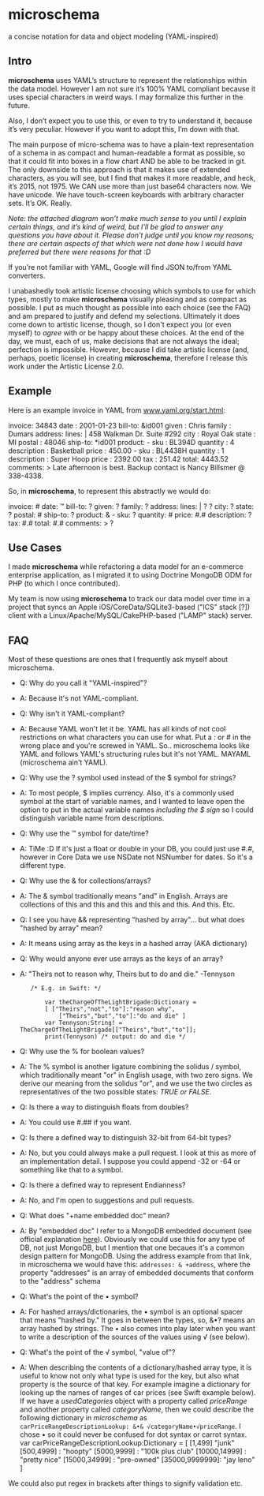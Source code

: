 # microschema
a concise notation for data and object modeling (YAML-inspired)

Intro
-----

**microschema** uses YAML’s structure to represent the relationships within the data model. However I am not sure it’s 100% YAML compliant because it uses special characters in weird ways. I may formalize this further in the future.

Also, I don’t expect you to use this, or even to try to understand it, because it’s very peculiar. However if you want to adopt this, I’m down with that.

The main purpose of micro-schema was to have a plain-text representation of a schema in as compact and human-readable a format as possible, so that it could fit into boxes in a flow chart AND be able to be tracked in git. The only downside to this approach is that it makes use of extended characters, as you will see, but I find that makes it more readable, and heck, it’s 2015, not 1975. We CAN use more than just base64 characters now. We have unicode. We have touch-screen keyboards with arbitrary character sets. It’s OK. Really.

*Note: the attached diagram won’t make much sense to you until I explain certain things, and it’s kind of weird, but I’ll be glad to answer any questions you have about it. Please don’t judge until you know my reasons; there are certain aspects of that which were not done how I would have preferred but there were reasons for that :D*

If you’re not familiar with YAML, Google will find JSON to/from YAML converters.

I unabashedly took artistic license choosing which symbols to use for which types, mostly to make **microschema** visually pleasing and as compact as possible. I put as much thought as possible into each choice (see the FAQ) and am prepared to justify and defend my selections. Ultimately it does come down to artistic license, though, so I don't expect you (or even myself) to *agree* with or be happy about these choices. At the end of the day, we must, each of us, make decisions that are not always the ideal; perfection is impossible. However, because I did take artistic license (and, perhaps, poetic license) in creating **microschema**, therefore I release this work under the Artistic License 2.0. 

Example
-------

Here is an example invoice in YAML from www.yaml.org/start.html:

invoice: 34843
date   : 2001-01-23
bill-to: &id001
    given  : Chris
    family : Dumars
    address:
        lines: |
            458 Walkman Dr.
            Suite #292
        city    : Royal Oak
        state   : MI
        postal  : 48046
ship-to: *id001
product:
    - sku         : BL394D
      quantity    : 4
      description : Basketball
      price       : 450.00
    - sku         : BL4438H
      quantity    : 1
      description : Super Hoop
      price       : 2392.00
tax  : 251.42
total: 4443.52
comments: >
    Late afternoon is best.
    Backup contact is Nancy
    Billsmer @ 338-4338.

So, in **microschema**, to represent this abstractly we would do:

invoice: #
date: ™
bill-to: ?
    given: ?
    family: ?
    address:
        lines: |
            ?
            ?
    city: ?
    state: ?
    postal: #
ship-to: ?
product: &
    - sku: ?
      quantity: #
      price: #.#
      description: ?
 tax: #.#
total: #.#
comments: >
    ?

Use Cases
---------

I made **microschema** while refactoring a data model for an e-commerce enterprise application, as I migrated it to using Doctrine MongoDB ODM for PHP (to which I once contributed). 

My team is now using **microschema** to track our data model over time in a project that syncs an Apple iOS/CoreData/SQLite3-based ("ICS" stack [?]) client with a Linux/Apache/MySQL/CakePHP-based ("LAMP" stack) server. 

FAQ
---

Most of these questions are ones that I frequently ask myself about microschema.

   - Q: Why do you call it "YAML-inspired"? 
   - A: Because it's not YAML-compliant. 
  	 
   - Q: Why isn't it YAML-compliant?
   - A: Because YAML won't let it be. YAML has all kinds of not cool restrictions on what characters you can use for what. Put a : or # in the wrong place and you're screwed in YAML. So.. microschema looks like YAML and follows YAML's structuring rules but it's not YAML. MAYAML (microschema ain't YAML).

   - Q: Why use the ? symbol used instead of the $ symbol for strings? 
   - A: To most people, $ implies currency. Also, it's a commonly used symbol at the start of variable names, and I wanted to leave open the option to put in the actual variable names *including the $ sign* so I could distinguish variable name from descriptions. 
   
   - Q: Why use the ™ symbol for date/time? 
   - A: TiMe :D If it's just a float or double in your DB, you could just use #.#, however in Core Data we use NSDate not NSNumber for dates. So it's a different type.
   
   - Q: Why use the & for collections/arrays?
   - A: The & symbol traditionally means "and" in English. Arrays are collections of this and this and this and this and this. And this. Etc. 
   
   - Q: I see you have && representing "hashed by array"... but what does "hashed by array" mean? 
   - A: It means using array as the keys in a hashed array (AKA dictionary)
  
   - Q: Why would anyone ever use arrays as the keys of an array?
   - A: "Theirs not to reason why, Theirs but to do and die." -Tennyson
   
            /* E.g. in Swift: */
            
		        var theChargeOfTheLightBrigade:Dictionary =
	        	[ ["Theirs","not","to"]:"reason why",
	        		["Theirs","but","to"]:"do and die" ]
        		var Tennyson:String! = TheChargeOfTheLightBrigade[["Theirs","but","to"]];
		        print(Tennyson) /* output: do and die */
   
   - Q: Why use the % for boolean values?
   - A: The % symbol is another ligature combining the solidus / symbol, which traditionally meant "or" in English usage, with two zero signs. We derive our meaning from the solidus "or", and we use the two circles as representatives of the two possible states: *TRUE or FALSE*.   
   
   - Q: Is there a way to distinguish floats from doubles?
   - A: You could use #.## if you want.
   
   - Q: Is there a defined way to distinguish 32-bit from 64-bit types?
   - A: No, but you could always make a pull request. I look at this as more of an implementation detail. I suppose you could append -32 or -64 or something like that to a symbol.
   
   - Q: Is there a defined way to represent Endianness?
   - A: No, and I'm open to suggestions and pull requests.
   
   - Q: What does "+name embedded doc" mean?
   - A: By "embedded doc" I refer to a MongoDB embedded document (see official explanation [here](https://docs.mongodb.org/manual/tutorial/model-embedded-one-to-many-relationships-between-documents/)). Obviously we could use this for any type of DB, not just MongoDB, but I mention that one becaues it's a common design pattern for MongoDB. Using the address example from that link, in microschema we would have this:
           `addresses: & +address`, where the property "addresses" is an array of embedded documents that conform to the "address" schema
   
   - Q: What's the point of the • symbol? 
   - A: For hashed arrays/dictionaries, the • symbol is an optional spacer that means "hashed by." It goes in between the types, so, &•? means an array hashed by strings. The • also comes into play later when you want to write a description of the sources of the values using √ (see below).
   
   - Q: What's the point of the √ symbol, "value of"? 
   - A: When describing the contents of a dictionary/hashed array type, it is useful to know not only what type is used for the key, but also what property is the source of that key. For example imagine a dictionary for looking up the names of ranges of car prices (see Swift example below). If we have a *usedCategories* object with a property called *priceRange* and another property called *categoryName*, then we could describe the following dictionary in *microschema* as `carPriceRangeDescriptionLookup: &•& √categoryName•√priceRange`. I chose • so it could never be confused for dot syntax or carrot syntax.
           var carPriceRangeDescriptionLookup:Dictionary = 
           [   [1,499]          "junk"
               [500,4999]     : "hoopty"
               [5000,9999]    : "100k plus club"
               [10000,14999]  : "pretty nice"
               [15000,34999]  : "pre-owned"
               [35000,9999999]: "jay leno"        ]

We could also put regex in brackets after things to signify validation etc.

